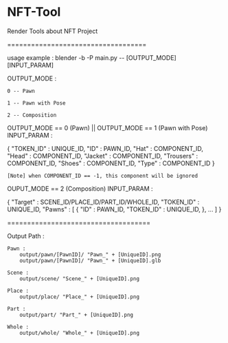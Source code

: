 # NFT-Tool
Render Tools about NFT Project

===================================

usage example :
	blender -b -P main.py -- [OUTPUT_MODE] [INPUT_PARAM]

OUTPUT_MODE :
	
	0 -- Pawn

	1 -- Pawn with Pose
	
	2 -- Composition

OUTPUT_MODE == 0 (Pawn) || OUTPUT_MODE == 1 (Pawn with Pose) INPUT_PARAM :

{
	"TOKEN_ID" : UNIQUE_ID,
	"ID" : PAWN_ID,
	"Hat" : COMPONENT_ID, 
	"Head" : COMPONENT_ID,
	"Jacket" : COMPONENT_ID,
	"Trousers" : COMPONENT_ID,
	"Shoes" : COMPONENT_ID,
	"Type" : COMPONENT_ID
}
	
	[Note] when COMPONENT_ID == -1, this component will be ignored

OUPUT_MODE == 2 (Composition) INPUT_PARAM :

{
	"Target" : SCENE_ID/PLACE_ID/PART_ID/WHOLE_ID,
	"TOKEN_ID" : UNIQUE_ID,
	"Pawns" : [
		{
			"ID" : PAWN_ID,
			"TOKEN_ID" : UNIQUE_ID,
		},
		... 
	]
}

====================================

Output Path :

	Pawn :
		output/pawn/[PawnID]/ "Pawn_" + [UniqueID].png
		output/pawn/[PawnID]/ "Pawn_" + [UniqueID].glb

	Scene :
		output/scene/ "Scene_" + [UniqueID].png

	Place :
		output/place/ "Place_" + [UniqueID].png

	Part :
		output/part/ "Part_" + [UniqueID].png

	Whole :
		output/whole/ "Whole_" + [UniqueID].png
